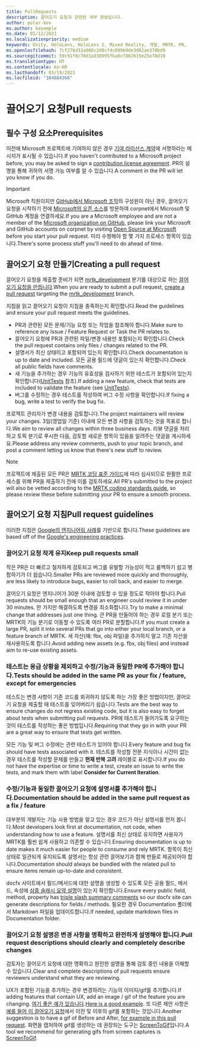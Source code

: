 ```yaml
---
title: PullRequests
description: 끌어오기 요청과 관련된 세부 정보입니다.
author: polar-kev
ms.author: kesemple
ms.date: 01/12/2021
ms.localizationpriority: medium
keywords: Unity, HoloLens, HoloLens 2, Mixed Reality, 개발, MRTK, PR,
ms.openlocfilehash: 7cf276d32a008c2d8cf4c899b9de3d62ae370bd9
ms.sourcegitcommit: 59c91f8c70d1ad30995fba6cf862615e25e78d10
ms.translationtype: HT
ms.contentlocale: ko-KR
ms.lasthandoff: 03/19/2021
ms.locfileid: "104684366"
---
```

# <a name="pull-requests"></a><span data-ttu-id="bc2fe-104">끌어오기 요청</span><span class="sxs-lookup"><span data-stu-id="bc2fe-104">Pull requests</span></span>

## <a name="prerequisites"></a><span data-ttu-id="bc2fe-105">필수 구성 요소</span><span class="sxs-lookup"><span data-stu-id="bc2fe-105">Prerequisites</span></span>

<span data-ttu-id="bc2fe-106">이전에 Microsoft 프로젝트에 기여하지 않은 경우 [기여 라이선스 계약](https://cla.microsoft.com/)에 서명하라는 메시지가 표시될 수 있습니다.</span><span class="sxs-lookup"><span data-stu-id="bc2fe-106">If you haven't contributed to a Microsoft project before, you may be asked to sign a [contribution license agreement](https://cla.microsoft.com/).</span></span>
<span data-ttu-id="bc2fe-107">PR의 설명을 통해 귀하의 서명 가능 여부를 알 수 있습니다.</span><span class="sxs-lookup"><span data-stu-id="bc2fe-107">A comment in the PR will let you know if you do.</span></span>

> [!IMPORTANT]
> <span data-ttu-id="bc2fe-108">Microsoft 직원이지만 [GitHub에서 Microsoft 조직](https://github.com/Microsoft)의 구성원이 아닌 경우, 끌어오기 요청을 시작하기 전에 [Microsoft의 오픈 소스](https://opensource.microsoft.com/)를 방문하여 corpnet에서 Microsoft 및 GitHub 계정을 연결하세요.</span><span class="sxs-lookup"><span data-stu-id="bc2fe-108">If you are a Microsoft employee and are not a member of the [Microsoft organization on GitHub](https://github.com/Microsoft), please link your Microsoft and GitHub accounts on corpnet by visiting [Open Source at Microsoft](https://opensource.microsoft.com/) before you start your pull request.</span></span> <span data-ttu-id="bc2fe-109">미리 수행해야 할 몇 가지 프로세스 항목이 있습니다.</span><span class="sxs-lookup"><span data-stu-id="bc2fe-109">There's some process stuff you'll need to do ahead of time.</span></span>

## <a name="creating-a-pull-request"></a><span data-ttu-id="bc2fe-110">끌어오기 요청 만들기</span><span class="sxs-lookup"><span data-stu-id="bc2fe-110">Creating a pull request</span></span>

<span data-ttu-id="bc2fe-111">끌어오기 요청을 제출할 준비가 되면 [mrtk_development](https://github.com/microsoft/mixedrealitytoolkit-unity/tree/mrtk_development) 분기를 대상으로 하는 [끌어오기 요청을 만듭니다](https://github.com/microsoft/MixedRealityToolkit-Unity/compare/mrtk_development...mrtk_development?expand=1).</span><span class="sxs-lookup"><span data-stu-id="bc2fe-111">When you are ready to submit a pull request, [create a pull request](https://github.com/microsoft/MixedRealityToolkit-Unity/compare/mrtk_development...mrtk_development?expand=1) targeting the [mrtk_development](https://github.com/microsoft/mixedrealitytoolkit-unity/tree/mrtk_development) branch.</span></span>

<span data-ttu-id="bc2fe-112">지침을 읽고 끌어오기 요청이 지침을 충족하는지 확인합니다.</span><span class="sxs-lookup"><span data-stu-id="bc2fe-112">Read the guidelines and ensure your pull request meets the guidelines.</span></span>

* <span data-ttu-id="bc2fe-113">PR과 관련된 모든 문제/기능 요청 또는 작업을 참조해야 합니다.</span><span class="sxs-lookup"><span data-stu-id="bc2fe-113">Make sure to reference any Issue / Feature Request or Task the PR relates to.</span></span>
* <span data-ttu-id="bc2fe-114">끌어오기 요청에 PR과 관련된 파일/변경 내용만 포함되는지 확인합니다.</span><span class="sxs-lookup"><span data-stu-id="bc2fe-114">Check the pull request contains only files / changes related to the PR.</span></span>
* <span data-ttu-id="bc2fe-115">설명서가 최신 상태이고 포함되어 있는지 확인합니다.</span><span class="sxs-lookup"><span data-stu-id="bc2fe-115">Check documentation is up to date and included.</span></span> <span data-ttu-id="bc2fe-116">모든 공용 필드에 댓글이 있는지 확인합니다.</span><span class="sxs-lookup"><span data-stu-id="bc2fe-116">Check all public fields have comments.</span></span>
* <span data-ttu-id="bc2fe-117">새 기능을 추가하는 경우 기능의 유효성을 검사하기 위한 테스트가 포함되어 있는지 확인합니다([UnitTests](UnitTests.md) 참조).</span><span class="sxs-lookup"><span data-stu-id="bc2fe-117">If adding a new feature, check that tests are included to validate the feature (see [UnitTests](UnitTests.md)).</span></span>
* <span data-ttu-id="bc2fe-118">버그를 수정하는 경우 테스트를 작성하여 버그 수정 사항을 확인합니다.</span><span class="sxs-lookup"><span data-stu-id="bc2fe-118">If fixing a bug, write a test to verify the bug fix.</span></span>

<span data-ttu-id="bc2fe-119">프로젝트 관리자가 변경 내용을 검토합니다.</span><span class="sxs-lookup"><span data-stu-id="bc2fe-119">The project maintainers will review your changes.</span></span> <span data-ttu-id="bc2fe-120">3일(영업일 기준) 이내에 모든 변경 사항을 검토하는 것을 목표로 합니다.</span><span class="sxs-lookup"><span data-stu-id="bc2fe-120">We aim to review all changes within three business days.</span></span> <span data-ttu-id="bc2fe-121">리뷰 댓글을 처리하고 토픽 분기로 푸시한 다음, 검토할 새로운 항목이 있음을 알려주는 댓글을 게시하세요.</span><span class="sxs-lookup"><span data-stu-id="bc2fe-121">Please address any review comments, push to your topic branch, and post a comment letting us know that there's new stuff to review.</span></span>

> [!NOTE]
> <span data-ttu-id="bc2fe-122">프로젝트에 제출된 모든 PR은 [MRTK 코딩 표준 가이드](CodingGuidelines.md)에 따라 심사되므로 원활한 프로세스를 위해 PR을 제출하기 전에 이를 검토하세요.</span><span class="sxs-lookup"><span data-stu-id="bc2fe-122">All PR's submitted to the project will also be vetted according to the [MRTK coding standards guide](CodingGuidelines.md), so please review these before submitting your PR to ensure a smooth process.</span></span>

## <a name="pull-request-guidelines"></a><span data-ttu-id="bc2fe-123">끌어오기 요청 지침</span><span class="sxs-lookup"><span data-stu-id="bc2fe-123">Pull request guidelines</span></span>

<span data-ttu-id="bc2fe-124">이러한 지침은 [Google의 엔지니어링 사례](https://google.github.io/eng-practices/review/developer/small-cls.html)를 기반으로 합니다.</span><span class="sxs-lookup"><span data-stu-id="bc2fe-124">These guidelines are based off of the [Google's engineering practices](https://google.github.io/eng-practices/review/developer/small-cls.html).</span></span>

### <a name="keep-pull-requests-small"></a><span data-ttu-id="bc2fe-125">끌어오기 요청 작게 유지</span><span class="sxs-lookup"><span data-stu-id="bc2fe-125">Keep pull requests small</span></span>

<span data-ttu-id="bc2fe-126">작은 PR은 더 빠르고 철저하게 검토되고 버그를 유발할 가능성이 적고 롤백하기 쉽고 병합하기가 더 쉽습니다.</span><span class="sxs-lookup"><span data-stu-id="bc2fe-126">Smaller PRs are reviewed more quickly and thoroughly, are less likely to introduce bugs, easier to roll back, and easier to merge.</span></span>

<span data-ttu-id="bc2fe-127">끌어오기 요청은 엔지니어가 30분 이내에 검토할 수 있을 정도로 작아야 합니다.</span><span class="sxs-lookup"><span data-stu-id="bc2fe-127">Pull requests should be small enough that an engineer could review it in under 30 minutes.</span></span> <span data-ttu-id="bc2fe-128">한 가지만 해결하도록 변경을 최소화합니다.</span><span class="sxs-lookup"><span data-stu-id="bc2fe-128">Try to make a minimal change that addresses just one thing.</span></span> <span data-ttu-id="bc2fe-129">큰 PR을 만들어야 하는 경우 로컬 분기 또는 MRTK의 기능 분기로 이동할 수 있도록 여러 PR로 분할합니다.</span><span class="sxs-lookup"><span data-stu-id="bc2fe-129">If you must create a large PR, split it into several PRs that go into either your local branch, or a feature branch of MRTK.</span></span> <span data-ttu-id="bc2fe-130">새 자산(예: fbx, obj 파일)을 추가하지 말고 기존 자산을 재사용하도록 합니다.</span><span class="sxs-lookup"><span data-stu-id="bc2fe-130">Avoid adding new assets (e.g. fbx, obj files) and instead aim to re-use existing assets.</span></span>

### <a name="tests-should-be-added-in-the-same-pr-as-your-fix--feature-except-for-emergencies"></a><span data-ttu-id="bc2fe-131">테스트는 응급 상황을 제외하고 수정/기능과 동일한 PR에 추가해야 합니다.</span><span class="sxs-lookup"><span data-stu-id="bc2fe-131">Tests should be added in the same PR as your fix / feature, except for emergencies</span></span>

<span data-ttu-id="bc2fe-132">테스트는 변경 사항이 기존 코드를 회귀하지 않도록 하는 가장 좋은 방법이지만, 끌어오기 요청을 제출할 때 테스트를 잊어버리기 쉽습니다.</span><span class="sxs-lookup"><span data-stu-id="bc2fe-132">Tests are the best way to ensure changes do not regress existing code, but it is also easy to forget about tests when submitting pull requests.</span></span> <span data-ttu-id="bc2fe-133">PR에 테스트가 들어가도록 요구하는 것이 테스트를 작성하는 좋은 방법입니다.</span><span class="sxs-lookup"><span data-stu-id="bc2fe-133">Requiring that they go in with your PR are a great way to ensure that tests get written.</span></span>

<span data-ttu-id="bc2fe-134">모든 기능 및 버그 수정에는 관련 테스트가 있어야 합니다.</span><span class="sxs-lookup"><span data-stu-id="bc2fe-134">Every feature and bug fix should have tests associated with it.</span></span> <span data-ttu-id="bc2fe-135">테스트를 작성할 전문 지식이나 시간이 없는 경우 테스트를 작성할 문제를 만들고 **현재 반복 고려** 레이블로 표시합니다.</span><span class="sxs-lookup"><span data-stu-id="bc2fe-135">If you do not have the expertise or time to write a test, create an issue to write the tests, and mark them with label **Consider for Current Iteration**.</span></span>

### <a name="documentation-should-be-added-in-the-same-pull-request-as-a-fix--feature"></a><span data-ttu-id="bc2fe-136">수정/기능과 동일한 끌어오기 요청에 설명서를 추가해야 합니다.</span><span class="sxs-lookup"><span data-stu-id="bc2fe-136">Documentation should be added in the same pull request as a fix / feature</span></span>

<span data-ttu-id="bc2fe-137">대부분의 개발자는 기능 사용 방법을 알고 있는 경우 코드가 아닌 설명서를 먼저 봅니다.</span><span class="sxs-lookup"><span data-stu-id="bc2fe-137">Most developers look first at documentation, not code, when understanding how to use a feature.</span></span> <span data-ttu-id="bc2fe-138">설명서를 최신 상태로 유지하면 사용자가 MRTK를 훨씬 쉽게 사용하고 의존할 수 있습니다.</span><span class="sxs-lookup"><span data-stu-id="bc2fe-138">Ensuring documentation is up to date makes it much easier for people to consume and rely MRTK.</span></span>  <span data-ttu-id="bc2fe-139">항목이 최신 상태로 일관되게 유지되도록 설명서는 항상 관련 끌어보기과 함께 번들로 제공되어야 합니다.</span><span class="sxs-lookup"><span data-stu-id="bc2fe-139">Documentation should always be bundled with the related pull to ensure items remain up-to-date and consistent.</span></span>

<span data-ttu-id="bc2fe-140">docfx 사이트에서 필드/메서드에 대한 설명을 생성할 수 있도록 모든 공용 필드, 메서드, 속성에 [삼중 슬래시 요약 설명](https://dotnet.github.io/docfx/spec/triple_slash_comments_spec.html)이 있는지 확인합니다.</span><span class="sxs-lookup"><span data-stu-id="bc2fe-140">Ensure every public field, method, property has [triple slash summary comments](https://dotnet.github.io/docfx/spec/triple_slash_comments_spec.html) so our docfx site can generate descriptions for fields / methods.</span></span> <span data-ttu-id="bc2fe-141">필요한 경우 Documentation 폴더에서 Markdown 파일을 업데이트합니다.</span><span class="sxs-lookup"><span data-stu-id="bc2fe-141">If needed, update markdown files in Documentation folder.</span></span>

### <a name="pull-request-descriptions-should-clearly-and-completely-describe-changes"></a><span data-ttu-id="bc2fe-142">끌어오기 요청 설명은 변경 사항을 명확하고 완전하게 설명해야 합니다.</span><span class="sxs-lookup"><span data-stu-id="bc2fe-142">Pull request descriptions should clearly and completely describe changes</span></span>

<span data-ttu-id="bc2fe-143">검토자는 끌어오기 요청에 대한 명확하고 완전한 설명을 통해 검토 중인 내용을 이해할 수 있습니다.</span><span class="sxs-lookup"><span data-stu-id="bc2fe-143">Clear and complete descriptions of pull requests ensure reviewers understand what they are reviewing.</span></span>

<span data-ttu-id="bc2fe-144">UX가 포함된 기능을 추가하는 경우 변경하려는 기능의 이미지/gif를 추가합니다.</span><span class="sxs-lookup"><span data-stu-id="bc2fe-144">If adding features that contain UX, add an image / gif of the feature you are changing.</span></span> <span data-ttu-id="bc2fe-145">[여기 좋은 예가 있습니다](https://github.com/microsoft/MixedRealityToolkit-Unity/pull/4532).</span><span class="sxs-lookup"><span data-stu-id="bc2fe-145">[Here is a good example](https://github.com/microsoft/MixedRealityToolkit-Unity/pull/4532).</span></span> <span data-ttu-id="bc2fe-146">또 다른 제안 사항은 [예를 들어 이 끌어오기 요청](https://github.com/microsoft/MixedRealityToolkit-Unity/pull/5896)에서 이전 및 이후의 gif를 포함하는 것입니다.</span><span class="sxs-lookup"><span data-stu-id="bc2fe-146">Another suggestion is to have a gif of Before and After, [for example in this pull request](https://github.com/microsoft/MixedRealityToolkit-Unity/pull/5896).</span></span> <span data-ttu-id="bc2fe-147">화면을 캡처하여 gif를 생성하는 데 권장되는 도구는 [ScreenToGif](https://www.screentogif.com/)입니다.</span><span class="sxs-lookup"><span data-stu-id="bc2fe-147">A tool we recommend for generating gifs from screen captures is [ScreenToGif](https://www.screentogif.com/).</span></span>
